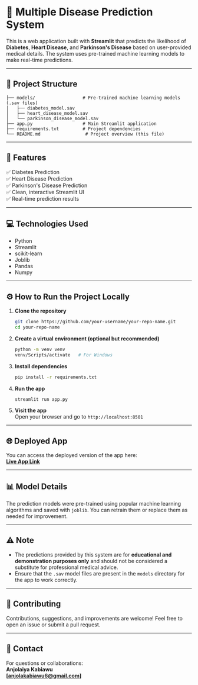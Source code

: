 # 🌺 Multiple Disease Prediction System

This is a web application built with **Streamlit** that predicts the likelihood of **Diabetes**, **Heart Disease**, and **Parkinson's Disease** based on user-provided medical details. The system uses pre-trained machine learning models to make real-time predictions.

---

## 📂 **Project Structure**

```
├── models/                  # Pre-trained machine learning models (.sav files)
│   ├── diabetes_model.sav
│   ├── heart_disease_model.sav
│   └── parkinson_disease_model.sav
├── app.py                   # Main Streamlit application
├── requirements.txt         # Project dependencies
└── README.md                 # Project overview (this file)
```

---

## 🚀 **Features**

✅ Diabetes Prediction\
✅ Heart Disease Prediction\
✅ Parkinson's Disease Prediction\
✅ Clean, interactive Streamlit UI\
✅ Real-time prediction results

---

## 💻 **Technologies Used**

- Python
- Streamlit
- scikit-learn
- Joblib
- Pandas
- Numpy

---

## ⚙️ **How to Run the Project Locally**

1. **Clone the repository**

   ```bash
   git clone https://github.com/your-username/your-repo-name.git
   cd your-repo-name
   ```

2. **Create a virtual environment (optional but recommended)**

   ```bash
   python -m venv venv
   venv/Scripts/activate   # For Windows
   ```

3. **Install dependencies**

   ```bash
   pip install -r requirements.txt
   ```

4. **Run the app**

   ```bash
   streamlit run app.py
   ```

5. **Visit the app**\
   Open your browser and go to `http://localhost:8501`

---

## 🌐 **Deployed App**

You can access the deployed version of the app here:\
[**Live App Link**](https://anjolakabiawu-multiple-disease-prediction-app-ini1yh.streamlit.app/)

---

## 📊 **Model Details**

The prediction models were pre-trained using popular machine learning algorithms and saved with `joblib`. You can retrain them or replace them as needed for improvement.

---

## ⚠️ **Note**

- The predictions provided by this system are for **educational and demonstration purposes only** and should not be considered a substitute for professional medical advice.
- Ensure that the `.sav` model files are present in the `models` directory for the app to work correctly.

---

## 🤝 **Contributing**

Contributions, suggestions, and improvements are welcome! Feel free to open an issue or submit a pull request.

---

## 📧 **Contact**

For questions or collaborations:\
**Anjolaiya Kabiawu**\
**[anjolakabiawu6@gmail.com]**

